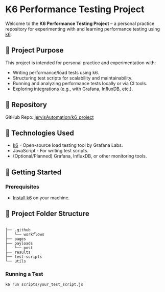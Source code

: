 # K6 Performance Testing Project

Welcome to the **K6 Performance Testing Project** – a personal practice repository for experimenting with and learning performance testing using [k6](https://k6.io/).

## 📌 Project Purpose

This project is intended for personal practice and experimentation with:

- Writing performance/load tests using k6.
- Structuring test scripts for scalability and maintainability.
- Running and analyzing performance tests locally or via CI tools.
- Exploring integrations (e.g., with Grafana, InfluxDB, etc.).

## 📁 Repository

GitHub Repo: [jervisAutomation/k6_project](https://github.com/jervisAutomation/k6_project)

## 🧰 Technologies Used

- [k6](https://k6.io/) - Open-source load testing tool by Grafana Labs.
- JavaScript - For writing test scripts.
- (Optional/Planned) Grafana, InfluxDB, or other monitoring tools.

## 🚀 Getting Started

### Prerequisites

- [Install k6](https://k6.io/docs/getting-started/installation/) on your machine.


## 📁 Project Folder Structure

```K6 PERFORMANCE TESTING PROJECT

├── .github
│   └── workflows
├── pages
├── payloads
│   └── post
├── results
├── test-scripts
└── utils
```



### Running a Test

```bash
k6 run scripts/your_test_script.js
